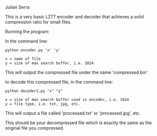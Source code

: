  
Julian Serra

This is a very basic LZ77 encoder and decoder that achieves a solid compression ratio for small files.

Running the program:

In the command line:

	python encoder.py 'x' 'y'
	
	x = name of file
	y = size of max search buffer, i.e. 1024

This will output the compressed file under the name 'compressed.bin'

to decode this compressed file, in the command line:

	python decoder2.py "x" "y" 
	
	x = size of max search buffer used in encoder, i.e. 1024
	y = file type, i.e. txt, jpg, etc.

This will output a file called 'processed.txt' or 'processed.jpg', etc. 
	
	
This should be your decompressed file which is exactly the same as the original file you compressed.
 
 
